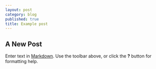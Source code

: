 ```yaml
---
layout: post
category: blog
published: true
title: Example post
---
```

## A New Post

Enter text in [Markdown](http://daringfireball.net/projects/markdown/). Use the toolbar above, or click the **?** button for formatting help.
